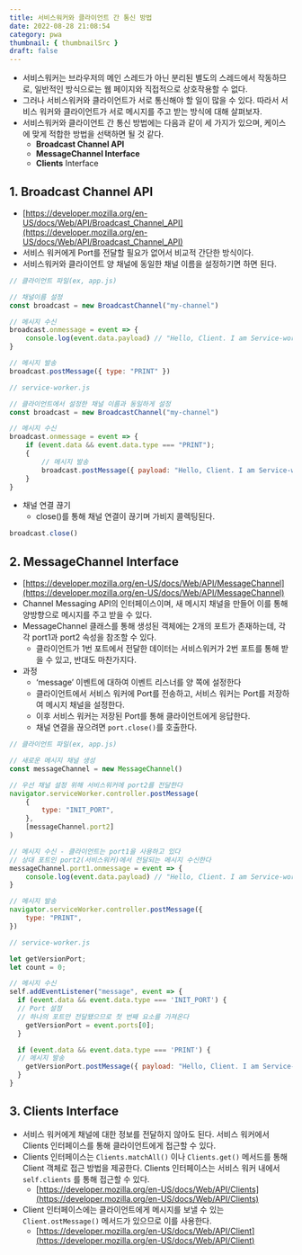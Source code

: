 ```yaml
---
title: 서비스워커와 클라이언트 간 통신 방법
date: 2022-08-28 21:08:54
category: pwa
thumbnail: { thumbnailSrc }
draft: false
---
```


-   서비스워커는 브라우저의 메인 스레드가 아닌 분리된 별도의 스레드에서 작동하므로, 일반적인 방식으로는 웹 페이지와 직접적으로 상호작용할 수 없다.
-   그러나 서비스워커와 클라이언트가 서로 통신해야 할 일이 많을 수 있다. 따라서 서비스 워커와 클라이언트가 서로 메시지를 주고 받는 방식에 대해 살펴보자.
-   서비스워커와 클라이언트 간 통신 방법에는 다음과 같이 세 가지가 있으며, 케이스에 맞게 적합한 방법을 선택하면 될 것 같다.
    -   **Broadcast Channel API**
    -   **MessageChannel Interface**
    -   **Clients** Interface

## 1. **Broadcast Channel API**

-   [https://developer.mozilla.org/en-US/docs/Web/API/Broadcast_Channel_API](https://developer.mozilla.org/en-US/docs/Web/API/Broadcast_Channel_API)
-   서비스 워커에게 Port를 전달할 필요가 없어서 비교적 간단한 방식이다.
-   서비스워커와 클라이언트 양 채널에 동일한 채널 이름을 설정하기면 하면 된다.

```jsx
// 클라이언트 파일(ex, app.js)

// 채널이름 설정
const broadcast = new BroadcastChannel("my-channel")

// 메시지 수신
broadcast.onmessage = event => {
	console.log(event.data.payload) // "Hello, Client. I am Service-worker"
}

// 메시지 발송
broadcast.postMessage({ type: "PRINT" })
```

```jsx
// service-worker.js

// 클라이언트에서 설정한 채널 이름과 동일하게 설정
const broadcast = new BroadcastChannel("my-channel")

// 메시지 수신
broadcast.onmessage = event => {
	if (event.data && event.data.type === "PRINT");
	{
		// 메시지 발송
		broadcast.postMessage({ payload: "Hello, Client. I am Service-worker" })
	}
}
```

-   채널 연결 끊기
    -   close()를 통해 채널 연결이 끊기며 가비지 콜렉팅된다.

```jsx
broadcast.close()
```

## 2. **MessageChannel Interface**

-   [https://developer.mozilla.org/en-US/docs/Web/API/MessageChannel](https://developer.mozilla.org/en-US/docs/Web/API/MessageChannel)
-   Channel Messaging API의 인터페이스이며, 새 메시지 채널을 만들어 이를 통해 양방향으로 메시지를 주고 받을 수 있다.
-   MessageChannel 클래스를 통해 생성된 객체에는 2개의 포트가 존재하는데, 각각 port1과 port2 속성을 참조할 수 있다.
    -   클라이언트가 1번 포트에서 전달한 데이터는 서비스워커가 2번 포트를 통해 받을 수 있고, 반대도 마찬가지다.
-   과정
    -   ‘message’ 이벤트에 대하여 이벤트 리스너를 양 쪽에 설정한다
    -   클라이언트에서 서비스 워커에 Port를 전송하고, 서비스 워커는 Port를 저장하여 메시지 채널을 설정한다.
    -   이후 서비스 워커는 저장된 Port를 통해 클라이언트에게 응답한다.
    -   채널 연결을 끊으려면 `port.close()`를 호출한다.

```jsx
// 클라이언트 파일(ex, app.js)

// 새로운 메시지 채널 생성
const messageChannel = new MessageChannel()

// 우선 채널 설정 위해 서비스워커에 port2를 전달한다
navigator.serviceWorker.controller.postMessage(
	{
		type: "INIT_PORT",
	},
	[messageChannel.port2]
)

// 메시지 수신 - 클라이언트는 port1을 사용하고 있다
// 상대 포트인 port2(서비스워커)에서 전달되는 메시지 수신한다
messageChannel.port1.onmessage = event => {
	console.log(event.data.payload) // "Hello, Client. I am Service-worker"
}

// 메시지 발송
navigator.serviceWorker.controller.postMessage({
	type: "PRINT",
})
```

```jsx
// service-worker.js

let getVersionPort;
let count = 0;

// 메시지 수신
self.addEventListener("message", event => {
  if (event.data && event.data.type === 'INIT_PORT') {
  // Port 설정
  // 하나의 포트만 전달됐으므로 첫 번째 요소를 가져온다
    getVersionPort = event.ports[0];
  }

  if (event.data && event.data.type === 'PRINT') {
  // 메시지 발송
    getVersionPort.postMessage({ payload: "Hello, Client. I am Service-worker"});
  }
}
```

## 3. **Clients** Interface

-   서비스 워커에게 채널에 대한 정보를 전달하지 않아도 된다. 서비스 워커에서 Clients 인터페이스를 통해 클라이언트에게 접근할 수 있다.
-   Clients 인터페이스는 `Clients.matchAll()` 이나 `Clients.get()` 메서드를 통해 Client 객체로 접근 방법을 제공한다. Clients 인터페이스는 서비스 워커 내에서 `self.clients` 를 통해 접근할 수 있다.
    -   [https://developer.mozilla.org/en-US/docs/Web/API/Clients](https://developer.mozilla.org/en-US/docs/Web/API/Clients)
-   Client 인터페이스에는 클라이언트에게 메시지를 보낼 수 있는 `Client.ostMessage()` 메서드가 있으므로 이를 사용한다.
    -   [https://developer.mozilla.org/en-US/docs/Web/API/Client](https://developer.mozilla.org/en-US/docs/Web/API/Client)

